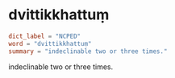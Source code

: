 # dvittikkhattuṃ

``` toml
dict_label = "NCPED"
word = "dvittikkhattuṃ"
summary = "indeclinable two or three times."
```

indeclinable two or three times.

